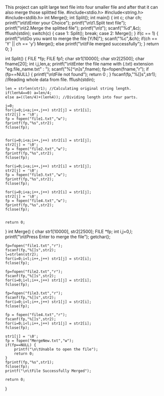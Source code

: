 This project can split large text file into four smaller file and after that it can also merge those splitted file.
#include<stdio.h>
#include<string.h>
#include<stdlib.h>
int Merge();
int Split();
int main()
{
    int c;
    char ch;
    printf("\n\t\tEnter your Choice");
    printf("\n\t1.Split text file");
    printf("\n\t2.Merge the splitted file");
    printf("\n\t");
    scanf("%d",&c);
    fflush(stdin);
    switch(c)
    {
    case 1:
        Split();
        break;
    case 2:
        Merge();
    }
    if(c == 1) {
        printf("\n\tDo you want to merge the file [Y/N]");
        scanf("%c",&ch);
        if(ch == 'Y' || ch == 'y') Merge();
        else printf("\n\tFile merged successfully");
    }
 return 0;
}


int Split()
{
    FILE *fp;
    FILE fp1;
    char str1[10000];
    char str2[2500];
    char fname[20];
    int i,j,len,a;
    printf("\n\tEnter the file name with (.txt) extension \"eg.file_name.txt\" : ");
    scanf("%[^\n]s",fname);
    fp=fopen(fname,"r");
    if (fp==NULL)
    {
     printf("\n\tFile not found");
     return 0 ;
    }
    fscanf(fp,"%[]s",str1); //Reading whole data from file.
    fflush(stdin);


    len = strlen(str1); //Calculating original string length.
    if(len%4==0) a=len/4;
    else a=((len/4)+(len%4)); //Dividing length into four parts.

    j=0;
    for(i=0;i<a;i++,j++) str2[j] = str1[i];
    str2[j] = '\0';
    fp = fopen("file1.txt","w");
    fprintf(fp,"%s",str2);
    fclose(fp);


    for(i=0;i<a;i++,j++) str2[i] = str1[j];
    str2[j] = '\0';
    fp = fopen("file2.txt","w");
    fprintf(fp,"%s",str2);
    fclose(fp);

    for(i=0;i<a;i++,j++) str2[i] = str1[j];
    str2[j] = '\0';
    fp = fopen("file3.txt","w");
    fprintf(fp,"%s",str2);
    fclose(fp);

    for(i=0;i<a;i++,j++) str2[i] = str1[j];
    str2[j] = '\0';
    fp = fopen("file4.txt","w");
    fprintf(fp,"%s",str2);
    fclose(fp);


    return 0;
}
int Merge()
{
    char str1[10000], str2[2500];
    FILE *fp;
    int i,j=0,l;
    printf("\n\tPress Enter to merge the file");
    getchar();

    fp=fopen("file1.txt","r");
    fscanf(fp,"%[]s",str2);
    l=strlen(str2);
    for(i=0;i<l;i++,j++) str1[j] = str2[i];
    fclose(fp);

    fp=fopen("file2.txt","r");
    fscanf(fp,"%[]s",str2);
    for(i=0;i<l;i++,j++) str1[j] = str2[i];
    fclose(fp);

    fp=fopen("file3.txt","r");
    fscanf(fp,"%[]s",str2);
    for(i=0;i<l;i++,j++) str1[j] = str2[i];
    fclose(fp);

    fp = fopen("file4.txt","r");
    fscanf(fp,"%[]s",str2);
    for(i=0;i<l;i++,j++) str1[j] = str2[i];
    fclose(fp);

    str1[j] = '\0';
    fp = fopen("MergeNew.txt","w");
    if(fp==NULL) {
        printf("\n\tUnable to open the file");
        return 0;
    }
    fprintf(fp,"%s",str1);
    fclose(fp);
    printf("\n\tFile Successfully Merged");

    return 0;
}




